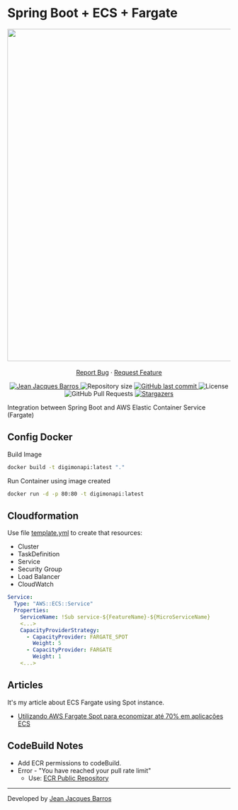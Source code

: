 # Spring Boot + ECS + Fargate

<p align="center">
    <img src="https://miro.medium.com/max/1400/1*j1Yx6pVAu8rv_wFOD8sIAg.png" width="750"/>
    <br />
    <br />
    <a href="https://github.com/jjeanjacques10/springboot-ecs-fargate/issues">Report Bug</a>
    ·
    <a href="https://github.com/jjeanjacques10/springboot-ecs-fargate/issues">Request Feature</a>
</p>

<p align="center">
   <a href="https://www.linkedin.com/in/jjean-jacques10/">
      <img alt="Jean Jacques Barros" src="https://img.shields.io/badge/-JeanJacquesBarros-D66413?style=flat&logo=Linkedin&logoColor=white" />
   </a>
  <img alt="Repository size" src="https://img.shields.io/github/repo-size/jjeanjacques10/extract-mangajj-lambda?color=D66413">

  <a href="https://github.com/jjeanjacques10/springboot-ecs-fargate/commits/master">
    <img alt="GitHub last commit" src="https://img.shields.io/github/last-commit/jjeanjacques10/extract-mangajj-lambda?color=D66413">
  </a>
  <img alt="License" src="https://img.shields.io/badge/license-MIT-D66413">
  <img alt="GitHub Pull Requests" src="https://img.shields.io/github/issues-pr/jjeanjacques10/extract-mangajj-lambda?color=D66413" />
  <a href="https://github.com/jjeanjacques10/springboot-ecs-fargate/stargazers">
    <img alt="Stargazers" src="https://img.shields.io/github/stars/jjeanjacques10/extract-mangajj-lambda?color=D66413&logo=github">
  </a>
</p>

Integration between Spring Boot and AWS Elastic Container Service (Fargate)

## Config Docker

Build Image

``` bash
docker build -t digimonapi:latest "."
```

Run Container using image created

``` bash
docker run -d -p 80:80 -t digimonapi:latest
```

## Cloudformation

Use file [template.yml](template.yml) to create that resources:

- Cluster
- TaskDefinition
- Service
- Security Group
- Load Balancer
- CloudWatch

``` yml
Service:
  Type: "AWS::ECS::Service"
  Properties:
    ServiceName: !Sub service-${FeatureName}-${MicroServiceName}
    <...>
    CapacityProviderStrategy:
      - CapacityProvider: FARGATE_SPOT
        Weight: 5
      - CapacityProvider: FARGATE
        Weight: 1
    <...>
```

## Articles 

It's my article about ECS Fargate using Spot instance.

- [Utilizando AWS Fargate Spot para economizar até 70% em aplicações ECS](https://jjeanjacques10.medium.com/utilizando-aws-fargate-spot-para-economizar-at%C3%A9-70-em-aplica%C3%A7%C3%B5es-ecs-565231aedf8a)

## CodeBuild Notes

- Add ECR permissions to codeBuild.
- Error - "You have reached your pull rate limit"
  - Use: [ECR Public Repository](https://gallery.ecr.aws/socar/adoptopenjdk/openjdk11)

---
Developed by [Jean Jacques Barros](https://github.com/jjeanjacques10)
